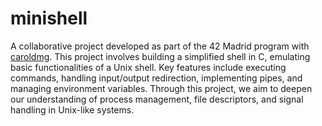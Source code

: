 # minishell

A collaborative project developed as part of the 42 Madrid program with [caroldmg](https://github.com/caroldmg). This project involves building a simplified shell in C, emulating basic functionalities of a Unix shell. Key features include executing commands, handling input/output redirection, implementing pipes, and managing environment variables. Through this project, we aim to deepen our understanding of process management, file descriptors, and signal handling in Unix-like systems.
